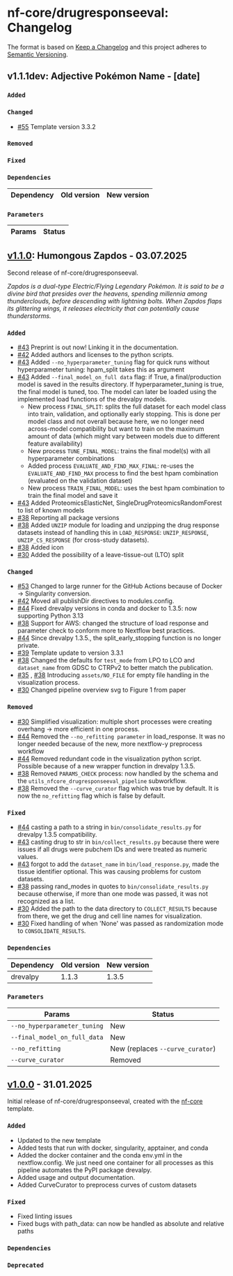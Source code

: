 # nf-core/drugresponseeval: Changelog

The format is based on [Keep a Changelog](https://keepachangelog.com/en/1.0.0/)
and this project adheres to [Semantic Versioning](https://semver.org/spec/v2.0.0.html).

## v1.1.1dev: Adjective Pokémon Name - [date]

### `Added`

### `Changed`

- [#55](https://github.com/nf-core/drugresponseeval/pull/55) Template version 3.3.2

### `Removed`

### `Fixed`

### `Dependencies`

| Dependency | Old version | New version |
| ---------- | ----------- | ----------- |

### `Parameters`

| Params | Status |
| ------ | ------ |

## [v1.1.0](https://github.com/nf-core/drugresponseeval/releases/tag/1.1.0): Humongous Zapdos - 03.07.2025

Second release of nf-core/drugresponseeval.

_Zapdos is a dual-type Electric/Flying Legendary Pokémon. It is said to be a divine bird that presides over the heavens, spending millennia among thunderclouds, before descending with lightning bolts. When Zapdos flaps its glittering wings, it releases electricity that can potentially cause thunderstorms._

### `Added`

- [#43](https://github.com/nf-core/drugresponseeval/pull/43) Preprint is out now! Linking it in the documentation.
- [#42](https://github.com/nf-core/drugresponseeval/pull/42) Added authors and licenses to the python scripts.
- [#43](https://github.com/nf-core/drugresponseeval/pull/43) Added `--no_hyperparameter_tuning` flag for quick runs without hyperparameter tuning: hpam_split takes this as argument
- [#43](https://github.com/nf-core/drugresponseeval/pull/43) Added `--final_model_on_full data` flag: if True, a final/production model is saved in the results directory. If hyperparameter_tuning is true, the final model is tuned, too. The model can later be loaded using the implemented load functions of the drevalpy models.
  - New process `FINAL_SPLIT`: splits the full dataset for each model class into train, validation, and optionally early stopping. This is done per model class and not overall because here, we no longer need across-model compatibility but want to train on the maximum amount of data (which might vary between models due to different feature availability)
  - New process `TUNE_FINAL_MODEL`: trains the final model(s) with all hyperparameter combinations
  - Added process `EVALUATE_AND_FIND_MAX_FINAL`: re-uses the `EVALUATE_AND_FIND_MAX` process to find the best hpam combination (evaluated on the validation dataset)
  - New process `TRAIN_FINAL_MODEL`: uses the best hpam combination to train the final model and save it
- [#43](https://github.com/nf-core/drugresponseeval/pull/43) Added ProteomicsElasticNet, SingleDrugProteomicsRandomForest to list of known models
- [#38](https://github.com/nf-core/drugresponseeval/pull/38) Reporting all package versions
- [#38](https://github.com/nf-core/drugresponseeval/pull/38) Added `UNZIP` module for loading and unzipping the drug response datasets instead of handling this in `LOAD_RESPONSE`: `UNZIP_RESPONSE`, `UNZIP_CS_RESPONSE` (for cross-study datasets).
- [#38](https://github.com/nf-core/drugresponseeval/pull/38) Added icon
- [#30](https://github.com/nf-core/drugresponseeval/pull/30) Added the possibility of a leave-tissue-out (LTO) split

### `Changed`

- [#53](https://github.com/nf-core/drugresponseeval/pull/53) Changed to large runner for the GitHub Actions because of Docker → Singularity conversion.
- [#42](https://github.com/nf-core/drugresponseeval/pull/42) Moved all publishDir directives to modules.config.
- [#44](https://github.com/nf-core/drugresponseeval/pull/44) Fixed drevalpy versions in conda and docker to 1.3.5: now supporting Python 3.13
- [#38](https://github.com/nf-core/drugresponseeval/pull/38) Support for AWS: changed the structure of load response and parameter check to conform more to Nextflow
  best practices.
- [#44](https://github.com/nf-core/drugresponseeval/pull/44) Since drevalpy 1.3.5., the split_early_stopping function is no longer private.
- [#39](https://github.com/nf-core/drugresponseeval/pull/39) Template update to version 3.3.1
- [#38](https://github.com/nf-core/drugresponseeval/pull/38) Changed the defaults for `test_mode` from LPO to LCO and `dataset_name` from GDSC to CTRPv2 to better match the publication.
- [#35](https://github.com/nf-core/drugresponseeval/pull/35) , [#38](https://github.com/nf-core/drugresponseeval/pull/38) Introducing `assets/NO_FILE` for empty file handling in the visualization process.
- [#30](https://github.com/nf-core/drugresponseeval/pull/30) Changed pipeline overview svg to Figure 1 from paper

### `Removed`

- [#30](https://github.com/nf-core/drugresponseeval/pull/30) Simplified visualization: multiple short processes were creating overhang → more efficient in one process.
- [#44](https://github.com/nf-core/drugresponseeval/pull/44) Removed the `--no_refitting parameter` in load_response. It was no longer needed because of the new, more nextflow-y preprocess workflow
- [#44](https://github.com/nf-core/drugresponseeval/pull/44) Removed redundant code in the visualization python script. Possible because of a new wrapper function in drevalpy 1.3.5.
- [#38](https://github.com/nf-core/drugresponseeval/pull/38) Removed `PARAMS_CHECK` process: now handled by the schema and the `utils_nfcore_drugresponseeval_pipeline` subworkflow.
- [#38](https://github.com/nf-core/drugresponseeval/pull/38) Removed the `--curve_curator` flag which was true by default. It is now the `no_refitting` flag which is false by default.

### `Fixed`

- [#44](https://github.com/nf-core/drugresponseeval/pull/44) casting a path to a string in `bin/consolidate_results.py` for drevalpy 1.3.5 compatibility.
- [#43](https://github.com/nf-core/drugresponseeval/pull/43) casting drug to str in `bin/collect_results.py` because there were issues if all drugs were pubchem IDs and were treated as numeric values.
- [#43](https://github.com/nf-core/drugresponseeval/pull/43) forgot to add the `dataset_name` in `bin/load_response.py`, made the tissue identifier optional. This was causing problems for custom datasets.
- [#38](https://github.com/nf-core/drugresponseeval/pull/38) passing rand_modes in quotes to `bin/consolidate_results.py` because otherwise, if more than one mode was passed, it was not recognized as a list.
- [#30](https://github.com/nf-core/drugresponseeval/pull/30) Added the path to the data directory to `COLLECT_RESULTS` because from there, we get the drug and cell line names for visualization.
- [#30](https://github.com/nf-core/drugresponseeval/pull/30) Fixed handling of when 'None' was passed as randomization mode to `CONSOLIDATE_RESULTS`.

### `Dependencies`

| Dependency | Old version | New version |
| ---------- | ----------- | ----------- |
| drevalpy   | 1.1.3       | 1.3.5       |

### `Parameters`

| Params                       | Status                           |
| ---------------------------- | -------------------------------- |
| `--no_hyperparameter_tuning` | New                              |
| `--final_model_on_full_data` | New                              |
| `--no_refitting`             | New (replaces `--curve_curator`) |
| `--curve_curator`            | Removed                          |

## [v1.0.0](https://github.com/nf-core/drugresponseeval/releases/tag/1.0.0) - 31.01.2025

Initial release of nf-core/drugresponseeval, created with the [nf-core](https://nf-co.re/) template.

### `Added`

- Updated to the new template
- Added tests that run with docker, singularity, apptainer, and conda
- Added the docker container and the conda env.yml in the nextflow.config. We just need one container for all
  processes as this pipeline automates the PyPI package drevalpy.
- Added usage and output documentation.
- Added CurveCurator to preprocess curves of custom datasets

### `Fixed`

- Fixed linting issues
- Fixed bugs with path_data: can now be handled as absolute and relative paths

### `Dependencies`

### `Deprecated`
